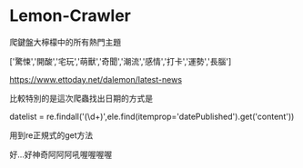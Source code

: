 # Lemon-Crawler

爬鍵盤大檸檬中的所有熱門主題

['驚悚','開酸','宅玩','萌獸','奇聞','潮流','感情','打卡','運勢','長腦']

https://www.ettoday.net/dalemon/latest-news

比較特別的是這次爬蟲找出日期的方式是

datelist = re.findall('(\d+)',ele.find(itemprop='datePublished').get('content'))

用到re正規式的get方法

好...好神奇阿阿阿吼喔喔喔喔

